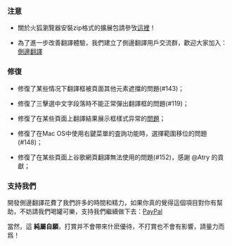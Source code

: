 ### 注意

* 關於火狐瀏覽器安裝zip格式的擴展包請參攷[這裡](https://github.com/EdgeTranslate/EdgeTranslate/blob/master/docs/wiki/zh_TW/%E8%87%B4%E7%81%AB%E7%8B%90%E7%94%A8%E6%88%B6.md)！

* 為了進一步改善翻譯體驗，我們建立了側邊翻譯用戶交流群，歡迎大家加入：[側邊翻譯](https://t.me/EdgeTranslate)

### 修復

* 修復了某些情况下翻譯框被頁面其他元素遮擋的問題(#143)；

* 修復了三擊選中文字段落時不能正常彈出翻譯框的問題(#119)；

* 修復了在某些頁面上翻譯結果展示框樣式异常的[問題](https://github.com/EdgeTranslate/EdgeTranslate/projects/2#card-51366851)；

* 修復了在Mac OS中使用右鍵菜單的査詢功能時，選擇範圍移位的問題(#148)；

* 修復了在某些頁面上谷歌網頁翻譯無法使用的問題(#152)，感謝 @Atry 的貢獻；

### 支持我們

開發側邊翻譯花費了我們許多的時間和精力，如果你真的覺得這個項目對你有幫助，不妨請我們喝罐可樂，支持我們繼續做下去：[PayPal](https://paypal.me/EdgeTranslate)

當然，這 __純屬自願__，打賞并不會帶來什麽優待，不打賞也不會有影響，請量力而爲！
